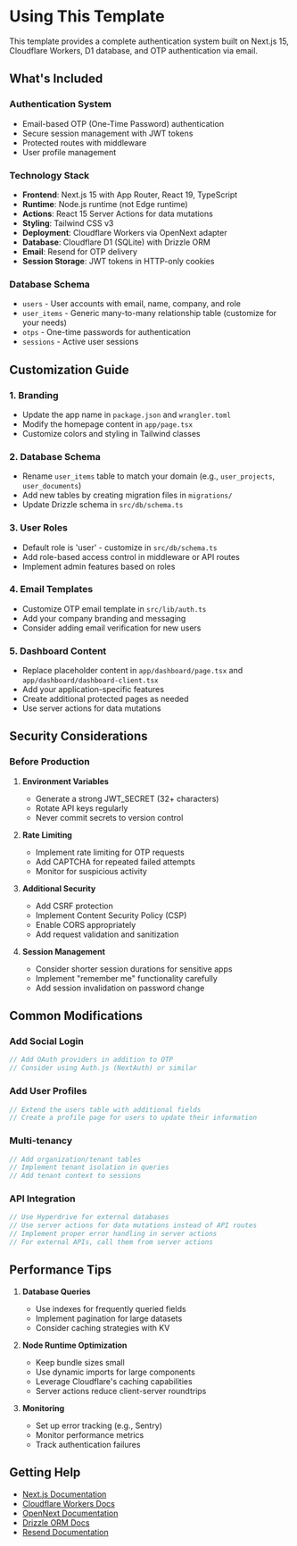 # Using This Template

This template provides a complete authentication system built on Next.js 15, Cloudflare Workers, D1 database, and OTP authentication via email.

## What's Included

### Authentication System
- Email-based OTP (One-Time Password) authentication
- Secure session management with JWT tokens
- Protected routes with middleware
- User profile management

### Technology Stack
- **Frontend**: Next.js 15 with App Router, React 19, TypeScript
- **Runtime**: Node.js runtime (not Edge runtime)
- **Actions**: React 15 Server Actions for data mutations
- **Styling**: Tailwind CSS v3
- **Deployment**: Cloudflare Workers via OpenNext adapter
- **Database**: Cloudflare D1 (SQLite) with Drizzle ORM
- **Email**: Resend for OTP delivery
- **Session Storage**: JWT tokens in HTTP-only cookies

### Database Schema
- `users` - User accounts with email, name, company, and role
- `user_items` - Generic many-to-many relationship table (customize for your needs)
- `otps` - One-time passwords for authentication
- `sessions` - Active user sessions

## Customization Guide

### 1. Branding
- Update the app name in `package.json` and `wrangler.toml`
- Modify the homepage content in `app/page.tsx`
- Customize colors and styling in Tailwind classes

### 2. Database Schema
- Rename `user_items` table to match your domain (e.g., `user_projects`, `user_documents`)
- Add new tables by creating migration files in `migrations/`
- Update Drizzle schema in `src/db/schema.ts`

### 3. User Roles
- Default role is 'user' - customize in `src/db/schema.ts`
- Add role-based access control in middleware or API routes
- Implement admin features based on roles

### 4. Email Templates
- Customize OTP email template in `src/lib/auth.ts`
- Add your company branding and messaging
- Consider adding email verification for new users

### 5. Dashboard Content
- Replace placeholder content in `app/dashboard/page.tsx` and `app/dashboard/dashboard-client.tsx`
- Add your application-specific features
- Create additional protected pages as needed
- Use server actions for data mutations

## Security Considerations

### Before Production
1. **Environment Variables**
   - Generate a strong JWT_SECRET (32+ characters)
   - Rotate API keys regularly
   - Never commit secrets to version control

2. **Rate Limiting**
   - Implement rate limiting for OTP requests
   - Add CAPTCHA for repeated failed attempts
   - Monitor for suspicious activity

3. **Additional Security**
   - Add CSRF protection
   - Implement Content Security Policy (CSP)
   - Enable CORS appropriately
   - Add request validation and sanitization

4. **Session Management**
   - Consider shorter session durations for sensitive apps
   - Implement "remember me" functionality carefully
   - Add session invalidation on password change

## Common Modifications

### Add Social Login
```typescript
// Add OAuth providers in addition to OTP
// Consider using Auth.js (NextAuth) or similar
```

### Add User Profiles
```typescript
// Extend the users table with additional fields
// Create a profile page for users to update their information
```

### Multi-tenancy
```typescript
// Add organization/tenant tables
// Implement tenant isolation in queries
// Add tenant context to sessions
```

### API Integration
```typescript
// Use Hyperdrive for external databases
// Use server actions for data mutations instead of API routes
// Implement proper error handling in server actions
// For external APIs, call them from server actions
```

## Performance Tips

1. **Database Queries**
   - Use indexes for frequently queried fields
   - Implement pagination for large datasets
   - Consider caching strategies with KV

2. **Node Runtime Optimization**
   - Keep bundle sizes small
   - Use dynamic imports for large components
   - Leverage Cloudflare's caching capabilities
   - Server actions reduce client-server roundtrips

3. **Monitoring**
   - Set up error tracking (e.g., Sentry)
   - Monitor performance metrics
   - Track authentication failures

## Getting Help

- [Next.js Documentation](https://nextjs.org/docs)
- [Cloudflare Workers Docs](https://developers.cloudflare.com/workers/)
- [OpenNext Documentation](https://github.com/opennextjs/opennextjs-cloudflare)
- [Drizzle ORM Docs](https://orm.drizzle.team/)
- [Resend Documentation](https://resend.com/docs)